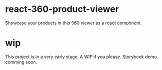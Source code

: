 # react-360-product-viewer
Showcase your products in this 360 viewer as a react component.

# wip
This project is in a very early stage. A WIP if you please. Storybook demo comming soon.
